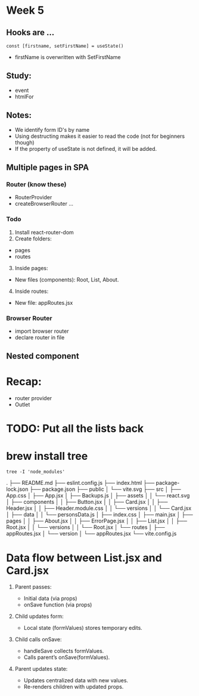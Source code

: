 # Week 5

## Hooks are ...

`const [firstname, setFirstName] = useState()`

- firstName is overwritten with SetFirstName

## Study:

- event
- htmlFor

## Notes:

- We identify form ID's by name
- Using destructing makes it easier to read the code (not for beginners though)
- If the property of useState is not defined, it will be added.

## Multiple pages in SPA

### Router (know these)

- RouterProvider
- createBrowserRouter
  ...

### Todo

1. Install react-router-dom
2. Create folders:

- pages
- routes

3. Inside pages:

- New files (components): Root, List, About.

4. Inside routes:

- New file: appRoutes.jsx

### Browser Router

- import browser router
- declare router in file

## Nested component

# Recap:

- router provider
- Outlet

# TODO: Put all the lists back

# brew install tree

`tree -I 'node_modules'`

.
├── README.md
├── eslint.config.js
├── index.html
├── package-lock.json
├── package.json
├── public
│ └── vite.svg
├── src
│ ├── App.css
│ ├── App.jsx
│ ├── Backups.js
│ ├── assets
│ │ └── react.svg
│ ├── components
│ │ ├── Button.jsx
│ │ ├── Card.jsx
│ │ ├── Header.jsx
│ │ ├── Header.module.css
│ │ └── versions
│ │ └── Card.jsx
│ ├── data
│ │ └── personsData.js
│ ├── index.css
│ ├── main.jsx
│ ├── pages
│ │ ├── About.jsx
│ │ ├── ErrorPage.jsx
│ │ ├── List.jsx
│ │ ├── Root.jsx
│ │ └── versions
│ │ └── Root.jsx
│ └── routes
│ ├── appRoutes.jsx
│ └── version
│ └── appRoutes.jsx
└── vite.config.js

# Data flow between List.jsx and Card.jsx

1. Parent passes:

   - Initial data (via props)
   - onSave function (via props)

2. Child updates form:

   - Local state (formValues) stores temporary edits.

3. Child calls onSave:

   - handleSave collects formValues.
   - Calls parent’s onSave(formValues).

4. Parent updates state:
   - Updates centralized data with new values.
   - Re-renders children with updated props.
